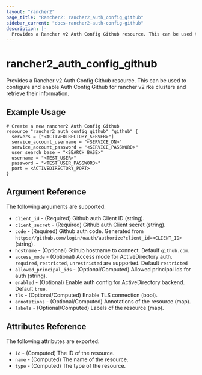 ```yaml
---
layout: "rancher2"
page_title: "Rancher2: rancher2_auth_config_github"
sidebar_current: "docs-rancher2-auth-config-github"
description: |-
  Provides a Rancher v2 Auth Config Github resource. This can be used to configure and enable Auth Config Github for rancher v2 rke clusters and retrieve their information.
---
```


# rancher2\_auth\_config\_github

Provides a Rancher v2 Auth Config Github resource. This can be used to configure and enable Auth Config Github for rancher v2 rke clusters and retrieve their information.

## Example Usage

```hcl
# Create a new rancher2 Auth Config Github
resource "rancher2_auth_config_github" "github" {
  servers = ["<ACTIVEDIRECTORY_SERVER>"]
  service_account_username = "<SERVICE_DN>"
  service_account_password = "<SERVICE_PASSWORD>"
  user_search_base = "<SEARCH_BASE>"
  username = "<TEST_USER>"
  password = "<TEST_USER_PASSWORD>"
  port = <ACTIVEDIRECTORY_PORT>
}
```

## Argument Reference

The following arguments are supported:

* `client_id` - (Required) Github auth Client ID (string).
* `client_secret` - (Required) Github auth Client secret (string).
* `code` - (Required) Github auth code. Generated from `https://github.com/login/oauth/authorize?client_id=<CLIENT_ID>` (string).
* `hostname` - (Optional) Gtihub hostname to connect. Defaulf `github.com`.
* `access_mode` - (Optional) Access mode for ActiveDirectory auth. `required`, `restricted`, `unrestricted` are supported. Default `restricted`
* `allowed_principal_ids` - (Optional/Computed) Allowed principal ids for auth (string).
* `enabled` - (Optional) Enable auth config for ActiveDirectory backend. Default `true`.
* `tls` - (Optional/Computed) Enable TLS connection (bool).
* `annotations` - (Optional/Computed) Annotations of the resource (map).
* `labels` - (Optional/Computed) Labels of the resource (map).
                

## Attributes Reference

The following attributes are exported:

* `id` - (Computed) The ID of the resource.
* `name` - (Computed) The name of the resource.
* `type` - (Computed) The type of the resource.


